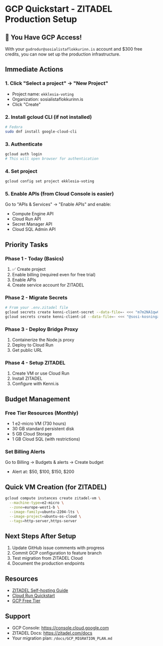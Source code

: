 # GCP Quickstart - ZITADEL Production Setup

## 🎉 You Have GCP Access!

With your `gudrodur@sosialistaflokkurinn.is` account and $300 free credits, you can now set up the production infrastructure.

## Immediate Actions

### 1. Click "Select a project" → "New Project"
- Project name: `ekklesia-voting`
- Organization: sosialistaflokkurinn.is
- Click "Create"

### 2. Install gcloud CLI (if not installed)
```bash
# Fedora
sudo dnf install google-cloud-cli
```

### 3. Authenticate
```bash
gcloud auth login
# This will open browser for authentication
```

### 4. Set project
```bash
gcloud config set project ekklesia-voting
```

### 5. Enable APIs (from Cloud Console is easier)
Go to "APIs & Services" → "Enable APIs" and enable:
- Compute Engine API
- Cloud Run API  
- Secret Manager API
- Cloud SQL Admin API

## Priority Tasks

### Phase 1 - Today (Basics)
1. ✅ Create project
2. Enable billing (required even for free trial)
3. Enable APIs
4. Create service account for ZITADEL

### Phase 2 - Migrate Secrets
```bash
# From your .env.zitadel file
gcloud secrets create kenni-client-secret --data-file=- <<< "m7m2NA1qwC52eU1ullDTyiDkVZC0bpxh"
gcloud secrets create kenni-client-id --data-file=- <<< "@sosi-kosningakerfi.is/rafr-nt-kosningakerfi-s-s"
```

### Phase 3 - Deploy Bridge Proxy
1. Containerize the Node.js proxy
2. Deploy to Cloud Run
3. Get public URL

### Phase 4 - Setup ZITADEL
1. Create VM or use Cloud Run
2. Install ZITADEL
3. Configure with Kenni.is

## Budget Management

### Free Tier Resources (Monthly)
- 1 e2-micro VM (730 hours)
- 30 GB standard persistent disk
- 5 GB Cloud Storage
- 1 GB Cloud SQL (with restrictions)

### Set Billing Alerts
Go to Billing → Budgets & alerts → Create budget
- Alert at: $50, $100, $150, $200

## Quick VM Creation (for ZITADEL)
```bash
gcloud compute instances create zitadel-vm \
  --machine-type=e2-micro \
  --zone=europe-west1-b \
  --image-family=ubuntu-2204-lts \
  --image-project=ubuntu-os-cloud \
  --tags=http-server,https-server
```

## Next Steps After Setup

1. Update GitHub issue comments with progress
2. Commit GCP configuration to feature branch
3. Test migration from ZITADEL Cloud
4. Document the production endpoints

## Resources
- [ZITADEL Self-hosting Guide](https://zitadel.com/docs/self-hosting/deploy)
- [Cloud Run Quickstart](https://cloud.google.com/run/docs/quickstarts)
- [GCP Free Tier](https://cloud.google.com/free/docs/free-cloud-features)

## Support
- GCP Console: https://console.cloud.google.com
- ZITADEL Docs: https://zitadel.com/docs
- Your migration plan: `/docs/GCP_MIGRATION_PLAN.md`